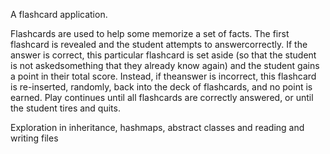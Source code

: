 A flashcard application. 

Flashcards are used to help some memorize a set of facts. The first
flashcard is revealed and the student attempts to answercorrectly. If
the answer is correct, this particular flashcard is set aside (so that 
the student is not askedsomething that they already know again) and the 
student gains a point in their total score. Instead, if theanswer is
incorrect, this flashcard is re-inserted, randomly, back into the deck
of flashcards, and no point is earned. Play continues until all flashcards
are correctly answered, or until the student tires and quits.


Exploration in inheritance, hashmaps, abstract classes and reading and
writing files


